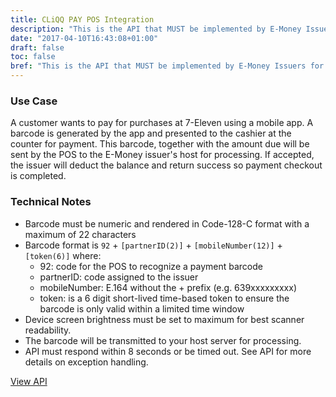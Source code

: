 ```yaml
---
title: CLiQQ PAY POS Integration
description: "This is the API that MUST be implemented by E-Money Issuers for acceptance at 7-Eleven Stores."
date: "2017-04-10T16:43:08+01:00"
draft: false
toc: false
bref: "This is the API that MUST be implemented by E-Money Issuers for  acceptance at 7-Eleven stores"
---
```


### Use Case

A customer wants to pay for purchases at 7-Eleven using a mobile app. A barcode is generated by the app and presented to the cashier at the counter for payment. This barcode, together with the amount due will be sent by the POS to the E-Money issuer's host for processing. If accepted, the issuer will deduct the balance and return success so payment checkout is completed.

### Technical Notes

* Barcode must be numeric and rendered in Code-128-C format with a maximum of 22 characters
* Barcode format is `92` + `[partnerID(2)]` + `[mobileNumber(12)]` + `[token(6)]` where:
  * 92: code for the POS to recognize a payment barcode
  * partnerID: code assigned to the issuer
  * mobileNumber: E.164 without the + prefix (e.g. 639xxxxxxxxx)
  * token: is a 6 digit short-lived time-based token to ensure the barcode is only valid within a limited time window
* Device screen brightness must be set to maximum for best scanner readability.
* The barcode will be transmitted to your host server for processing.
* API must respond within 8 seconds or be timed out. See API for more details on exception handling.

<a href="https://pospay.cliqq.net/swagger/" class="button">View API</a>
